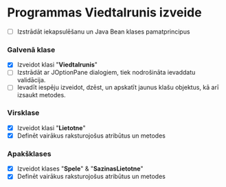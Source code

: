 # Programmas **Viedtalrunis** izveide

- [ ] Izstrādāt iekapsulēšanu un Java Bean klases pamatprincipus

### Galvenā klase
- [x] Izveidot klasi "**Viedtalrunis**"
- [ ] Izstrādāt ar JOptionPane dialogiem, tiek nodrošināta ievaddatu validācija.
- [ ] Ievadīt iespēju izveidot, dzēst, un apskatīt jaunus klašu objektus, kā arī izsaukt metodes.
### Virsklase
- [x] Izveidot klasi "**Lietotne**"
- [x] Definēt vairākus raksturojošus atribūtus un metodes
### Apakšklases
- [x] Izveidot klases "**Spele**" & "**SazinasLietotne**"
- [x] Definēt vairākus raksturojošus atribūtus un metodes
